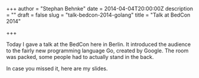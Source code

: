 +++
author = "Stephan Behnke"
date = 2014-04-04T20:00:00Z
description = ""
draft = false
slug = "talk-bedcon-2014-golang"
title = "Talk at BedCon 2014"

+++

Today I gave a talk at the BedCon here in Berlin. It introduced the audience to the fairly new programming language Go, created by Google. The room was packed, some people had to actually stand in the back.

In case you missed it, here are my slides.

<script async class="speakerdeck-embed" data-id="1fd842709d8e01316e29625017dd54d3" data-ratio="1.41436464088398" src="//speakerdeck.com/assets/embed.js"></script>